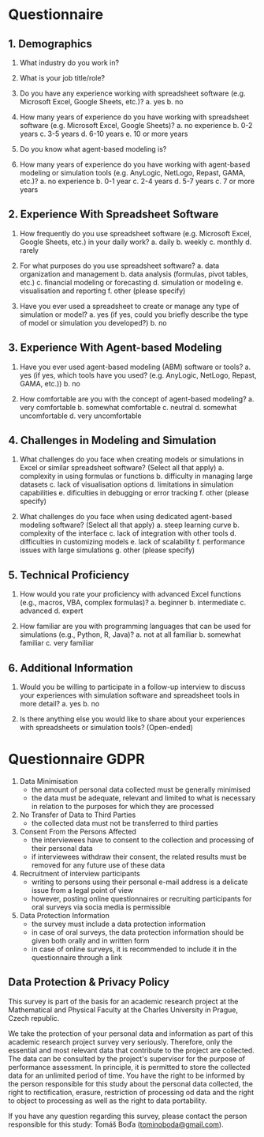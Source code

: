 # Questionnaire

## 1. Demographics

1. What industry do you work in?

2. What is your job title/role?

3. Do you have any experience working with spreadsheet software (e.g. Microsoft Excel, Google Sheets, etc.)?
    a. yes
    b. no

4. How many years of experience do you have working with spreadsheet software (e.g. Microsoft Excel, Google Sheets)?
    a. no experience
    b. 0-2 years
    c. 3-5 years
    d. 6-10 years
    e. 10 or more years

5. Do you know what agent-based modeling is?

6. How many years of experience do you have working with agent-based modeling or simulation tools (e.g. AnyLogic, NetLogo, Repast, GAMA, etc.)?
    a. no experience
    b. 0-1 year
    c. 2-4 years
    d. 5-7 years
    c. 7 or more years

## 2. Experience With Spreadsheet Software

1. How frequently do you use spreadsheet software (e.g. Microsoft Excel, Google Sheets, etc.) in your daily work?
    a. daily
    b. weekly
    c. monthly
    d. rarely

2. For what purposes do you use spreadsheet software?
    a. data organization and management
    b. data analysis (formulas, pivot tables, etc.)
    c. financial modeling or forecasting
    d. simulation or modeling
    e. visualisation and reporting
    f. other (please specify)

3. Have you ever used a spreadsheet to create or manage any type of simulation or model?
    a. yes (if yes, could you briefly describe the type of model or simulation you developed?)
    b. no

## 3. Experience With Agent-based Modeling

1. Have you ever used agent-based modeling (ABM) software or tools?
    a. yes (if yes, which tools have you used? (e.g. AnyLogic, NetLogo, Repast, GAMA, etc.))
    b. no

2. How comfortable are you with the concept of agent-based modeling?
    a. very comfortable
    b. somewhat comfortable
    c. neutral
    d. somewhat uncomfortable
    d. very uncomfortable

## 4. Challenges in Modeling and Simulation

1. What challenges do you face when creating models or simulations in Excel or similar spreadsheet software? (Select all that apply)
    a. complexity in using formulas or functions
    b. difficulty in managing large datasets
    c. lack of visualisation options
    d. limitations in simulation capabilities
    e. dificulties in debugging or error tracking
    f. other (please specify)

2. What challenges do you face when using dedicated agent-based modeling software? (Select all that apply)
    a. steep learning curve
    b. complexity of the interface
    c. lack of integration with other tools
    d. difficulties in customizing models
    e. lack of scalability
    f. performance issues with large simulations
    g. other (please specify)

## 5. Technical Proficiency

1. How would you rate your proficiency with advanced Excel functions (e.g., macros, VBA, complex formulas)?
    a. beginner
    b. intermediate
    c. advanced
    d. expert

2. How familiar are you with programming languages that can be used for simulations (e.g., Python, R, Java)?
    a. not at all familiar
    b. somewhat familiar
    c. very familiar

## 6. Additional Information

1. Would you be willing to participate in a follow-up interview to discuss your experiences with simulation software and spreadsheet tools in more detail?
    a. yes
    b. no

2. Is there anything else you would like to share about your experiences with spreadsheets or simulation tools? (Open-ended)

# Questionnaire GDPR
1. Data Minimisation
    - the amount of personal data collected must be generally minimised
    - the data must be adequate, relevant and limited to what is necessary in relation to the purposes for which they are processed
2. No Transfer of Data to Third Parties
    - the collected data must not be transferred to third parties
3. Consent From the Persons Affected
    - the interviewees have to consent to the collection and processing of their personal data
    - if interviewees withdraw their consent, the related results must be removed for any future use of these data
4. Recruitment of interview participants
    - writing to persons using their personal e-mail address is a delicate issue from a legal point of view
    - however, posting online questionnaires or recruiting participants for oral surveys via socia media is permissible
5. Data Protection Information
    - the survey must include a data protection information
    - in case of oral surveys, the data protection information should be given both orally and in written form
    - in case of online surveys, it is recommended to include it in the questionnaire through a link

## Data Protection & Privacy Policy
This survey is part of the basis for an academic research project at the Mathematical and Physical Faculty at the Charles University in Prague, Czech republic.

We take the protection of your personal data and information as part of this academic research project survey very seriously. Therefore, only the essential and most relevant data that contribute to the project are collected. The data can be consulted by the project's supervisor for the purpose of performance assessment. In principle, it is permitted to store the collected data for an unlimited period of time. You have the right to be informed by the person responsible for this study about the personal data collected, the right to rectification, erasure, restriction of processing od data and the right to object to processing as well as the right to data portability.

If you have any question regarding this survey, please contact the person responsible for this study: Tomáš Boďa (tominoboda@gmail.com).